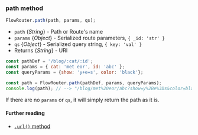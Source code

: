 ### path method

```js
FlowRouter.path(path, params, qs);
```
 - `path` {*String*} - Path or Route's name
 - `params` {*Object*} - Serialized route parameters, `{ _id: 'str' }`
 - `qs` {*Object*} - Serialized query string, `{ key: 'val' }`
 - Returns {*String*} - URI

```js
const pathDef = '/blog/:cat/:id';
const params = { cat: 'met eor', id: 'abc' };
const queryParams = {show: 'y+e=s', color: 'black'};

const path = FlowRouter.path(pathDef, params, queryParams);
console.log(path); // --> "/blog/met%20eor/abc?show=y%2Be%3Ds&color=black"
```

If there are no `params` or `qs`, it will simply return the path as it is.

#### Further reading
 - [`.url()` method](https://github.com/veliovgroup/flow-router/blob/master/docs/api/url.md)
